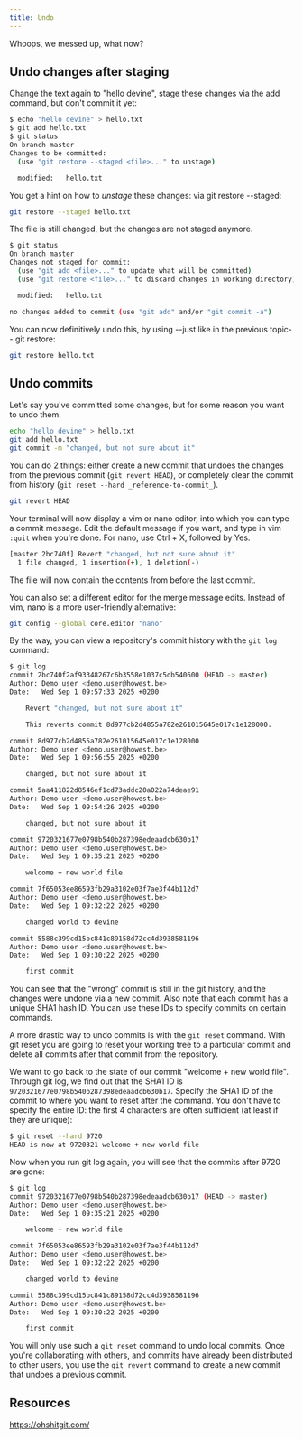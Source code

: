 ```yaml
---
title: Undo
---
```


Whoops, we messed up, what now?

## Undo changes after staging

Change the text again to "hello devine", stage these changes via the add command, but don't commit it yet:

```bash
$ echo "hello devine" > hello.txt
$ git add hello.txt
$ git status
On branch master
Changes to be committed:
  (use "git restore --staged <file>..." to unstage)

  modified:   hello.txt
```

You get a hint on how to _unstage_ these changes: via git restore --staged:

```bash
git restore --staged hello.txt
```

The file is still changed, but the changes are not staged anymore.

```bash
$ git status
On branch master
Changes not staged for commit:
  (use "git add <file>..." to update what will be committed)
  (use "git restore <file>..." to discard changes in working directory)

  modified:   hello.txt

no changes added to commit (use "git add" and/or "git commit -a")
```

You can now definitively undo this, by using --just like in the previous topic-- git restore:

```bash
git restore hello.txt
```

## Undo commits

Let's say you've committed some changes, but for some reason you want to undo them.

```bash
echo "hello devine" > hello.txt
git add hello.txt
git commit -m "changed, but not sure about it"
```

You can do 2 things: either create a new commit that undoes the changes from the previous commit (`git revert HEAD`), or completely clear the commit from history (`git reset --hard _reference-to-commit_`).

```bash
git revert HEAD
```

Your terminal will now display a vim or nano editor, into which you can type a commit message. Edit the default message if you want, and type in vim `:quit` when you're done. For nano, use Ctrl + X, followed by Yes.

```bash
[master 2bc740f] Revert "changed, but not sure about it"
  1 file changed, 1 insertion(+), 1 deletion(-)
```

The file will now contain the contents from before the last commit.

You can also set a different editor for the merge message edits. Instead of vim, nano is a more user-friendly alternative:

```bash
git config --global core.editor "nano"
```

By the way, you can view a repository's commit history with the `git log` command:

```bash
$ git log
commit 2bc740f2af93348267c6b3558e1037c5db540600 (HEAD -> master)
Author: Demo user <demo.user@howest.be>
Date:   Wed Sep 1 09:57:33 2025 +0200

    Revert "changed, but not sure about it"

    This reverts commit 8d977cb2d4855a782e261015645e017c1e128000.

commit 8d977cb2d4855a782e261015645e017c1e128000
Author: Demo user <demo.user@howest.be>
Date:   Wed Sep 1 09:56:55 2025 +0200

    changed, but not sure about it

commit 5aa411822d8546ef1cd73addc20a022a74deae91
Author: Demo user <demo.user@howest.be>
Date:   Wed Sep 1 09:54:26 2025 +0200

    changed, but not sure about it

commit 9720321677e0798b540b287398edeaadcb630b17
Author: Demo user <demo.user@howest.be>
Date:   Wed Sep 1 09:35:21 2025 +0200

    welcome + new world file

commit 7f65053ee86593fb29a3102e03f7ae3f44b112d7
Author: Demo user <demo.user@howest.be>
Date:   Wed Sep 1 09:32:22 2025 +0200

    changed world to devine

commit 5588c399cd15bc841c89158d72cc4d3938581196
Author: Demo user <demo.user@howest.be>
Date:   Wed Sep 1 09:30:22 2025 +0200

    first commit
```

You can see that the "wrong" commit is still in the git history, and the changes were undone via a new commit. Also note that each commit has a unique SHA1 hash ID. You can use these IDs to specify commits on certain commands.

A more drastic way to undo commits is with the `git reset` command. With git reset you are going to reset your working tree to a particular commit and delete all commits after that commit from the repository.

We want to go back to the state of our commit "welcome + new world file". Through git log, we find out that the SHA1 ID is `9720321677e0798b540b287398edeaadcb630b17`. Specify the SHA1 ID of the commit to where you want to reset after the command. You don't have to specify the entire ID: the first 4 characters are often sufficient (at least if they are unique):

```bash
$ git reset --hard 9720
HEAD is now at 9720321 welcome + new world file
```

Now when you run git log again, you will see that the commits after 9720 are gone:

```bash
$ git log
commit 9720321677e0798b540b287398edeaadcb630b17 (HEAD -> master)
Author: Demo user <demo.user@howest.be>
Date:   Wed Sep 1 09:35:21 2025 +0200

    welcome + new world file

commit 7f65053ee86593fb29a3102e03f7ae3f44b112d7
Author: Demo user <demo.user@howest.be>
Date:   Wed Sep 1 09:32:22 2025 +0200

    changed world to devine

commit 5588c399cd15bc841c89158d72cc4d3938581196
Author: Demo user <demo.user@howest.be>
Date:   Wed Sep 1 09:30:22 2025 +0200

    first commit
```

You will only use such a `git reset` command to undo local commits. Once you're collaborating with others, and commits have already been distributed to other users, you use the `git revert` command to create a new commit that undoes a previous commit.

## Resources

<https://ohshitgit.com/>
